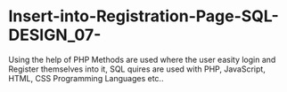 # Insert-into-Registration-Page-SQL-DESIGN_07-
Using the help of PHP Methods are used where the user easity login and Register themselves into it, SQL quires are used with PHP, JavaScript, HTML, CSS Programming Languages etc..
